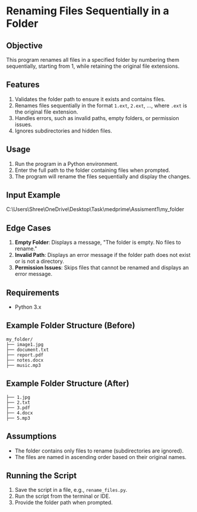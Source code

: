 # Renaming Files Sequentially in a Folder

## Objective
This program renames all files in a specified folder by numbering them sequentially, starting from 1, while retaining the original file extensions.

## Features
1. Validates the folder path to ensure it exists and contains files.
2. Renames files sequentially in the format `1.ext`, `2.ext`, ..., where `.ext` is the original file extension.
3. Handles errors, such as invalid paths, empty folders, or permission issues.
4. Ignores subdirectories and hidden files.

## Usage
1. Run the program in a Python environment.
2. Enter the full path to the folder containing files when prompted.
3. The program will rename the files sequentially and display the changes.

## Input Example
C:\Users\Shree\OneDrive\Desktop\Task\medprime\Assisment1\my_folder




## Edge Cases
1. **Empty Folder**: Displays a message, "The folder is empty. No files to rename."
2. **Invalid Path**: Displays an error message if the folder path does not exist or is not a directory.
3. **Permission Issues**: Skips files that cannot be renamed and displays an error message.

## Requirements
- Python 3.x

## Example Folder Structure (Before)
```
my_folder/ 
├── image1.jpg 
├── document.txt 
├── report.pdf
├── notes.docx 
├── music.mp3
```

## Example Folder Structure (After)
```my_folder/ 
├── 1.jpg 
├── 2.txt 
├── 3.pdf 
├── 4.docx 
├── 5.mp3
```



## Assumptions
- The folder contains only files to rename (subdirectories are ignored).
- The files are named in ascending order based on their original names.

## Running the Script
1. Save the script in a file, e.g., `rename_files.py`.
2. Run the script from the terminal or IDE.
3. Provide the folder path when prompted.




